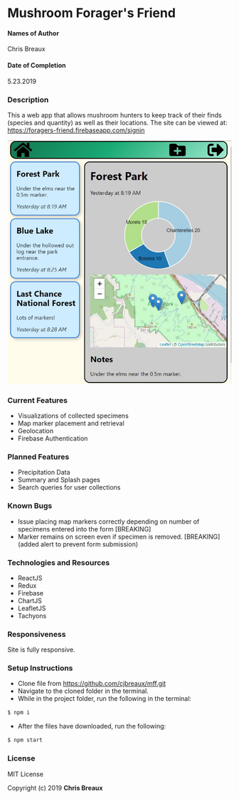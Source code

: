 # Mushroom Forager's Friend

#### Names of Author
Chris Breaux

#### Date of Completion

5.23.2019

### Description

This a web app that allows mushroom hunters to keep track of their finds (species and quantity) as well as their locations.
The site can be viewed at:
https://foragers-friend.firebaseapp.com/signin

![Screenshot of Mushroom Forager's Friend](src/assets/screen1.jpg)

### Current Features

* Visualizations of collected specimens
* Map marker placement and retrieval
* Geolocation
* Firebase Authentication

### Planned Features
* Precipitation Data
* Summary and Splash pages
* Search queries for user collections


### Known Bugs
* Issue placing map markers correctly depending on number of specimens entered into the form [BREAKING]
* Marker remains on screen even if specimen is removed. [BREAKING]
 (added alert to prevent form submission)


### Technologies and Resources

* ReactJS
* Redux
* Firebase
* ChartJS
* LeafletJS
* Tachyons


### Responsiveness

Site is fully responsive.

### Setup Instructions

* Clone file from https://github.com/cjbreaux/mff.git
* Navigate to the cloned folder in the terminal.
* While in the project folder, run the following in the terminal:
 ```html
$ npm i
```
* After the files have downloaded, run the following:
```html
$ npm start
```

### License

MIT License

Copyright (c) 2019 **Chris Breaux**
